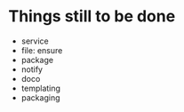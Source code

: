# Things still to be done

* service
* file: ensure
* package
* notify
* doco
* templating
* packaging
